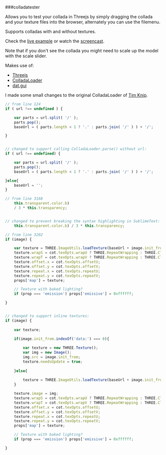 ###colladatester

Allows you to test your collada in Threejs by simply dragging the collada and your texture files into the browser, alternately you can use the filemenu.

Supports colladas with and without textures.


Check the [live example](http://abumarkub.org/colladatester) or watch the [screencast](http://youtu.be/KedAyFU85ps).

Note that if you don't see the collada you might need to scale up the model with the scale slider.

Makes use of:

* [Threejs](http://threejs.org)   
* [ColladaLoader](https://github.com/mrdoob/three.js/blob/master/examples/js/loaders/ColladaLoader.js)  
* [dat.gui](https://code.google.com/p/dat-gui/)  


I made some small changes to the original ColladaLoader of [Tim Knip](http://techblog.floorplanner.com/).

```javascript
// from line 124
if ( url !== undefined ) {

	var parts = url.split( '/' );
	parts.pop();
	baseUrl = ( parts.length < 1 ? '.' : parts.join( '/' ) ) + '/';

}


// changed to support calling ColladaLoader.parse() without url:
if ( url !== undefined) {

	var parts = url.split( '/' );
	parts.pop();
	baseUrl = ( parts.length < 1 ? '.' : parts.join( '/' ) ) + '/';

}else{
	baseUrl = '';
}

```
  
  
```javascript
// from line 3168
	this.transparent.color.b)
	/ 3 * this.transparency;


// changed to prevent breaking the syntax highlighting in SublimeText:
	this.transparent.color.b) / 3 * this.transparency;
```
  
  
```javascript
// from line 3202
if (image) {

	var texture = THREE.ImageUtils.loadTexture(baseUrl + image.init_from);
	texture.wrapS = cot.texOpts.wrapU ? THREE.RepeatWrapping : THREE.ClampToEdgeWrapping;
	texture.wrapT = cot.texOpts.wrapV ? THREE.RepeatWrapping : THREE.ClampToEdgeWrapping;
	texture.offset.x = cot.texOpts.offsetU;
	texture.offset.y = cot.texOpts.offsetV;
	texture.repeat.x = cot.texOpts.repeatU;
	texture.repeat.y = cot.texOpts.repeatV;
	props['map'] = texture;

	// Texture with baked lighting?
	if (prop === 'emission') props['emissive'] = 0xffffff;

}


// changed to support inline textures:
if (image) {
	
	var texture;

	if(image.init_from.indexOf('data:') === 0){
	
		var texture = new THREE.Texture();
		var img = new Image();
		img.src = image.init_from;
		texture.needsUpdate = true;									
	
	}else{
	
		texture = THREE.ImageUtils.loadTexture(baseUrl + image.init_from);
	}

	texture.image = img;
	texture.wrapS = cot.texOpts.wrapU ? THREE.RepeatWrapping : THREE.ClampToEdgeWrapping;
	texture.wrapT = cot.texOpts.wrapV ? THREE.RepeatWrapping : THREE.ClampToEdgeWrapping;
	texture.offset.x = cot.texOpts.offsetU;
	texture.offset.y = cot.texOpts.offsetV;
	texture.repeat.x = cot.texOpts.repeatU;
	texture.repeat.y = cot.texOpts.repeatV;
	props['map'] = texture;

	// Texture with baked lighting?
	if (prop === 'emission') props['emissive'] = 0xffffff;

}
```